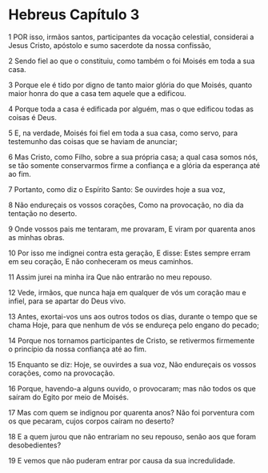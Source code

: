 # Hebreus Capítulo 3

1	POR isso, irmãos santos, participantes da vocação celestial, considerai a Jesus Cristo, apóstolo e sumo sacerdote da nossa confissão,

2	Sendo fiel ao que o constituiu, como também o foi Moisés em toda a sua casa.

3	Porque ele é tido por digno de tanto maior glória do que Moisés, quanto maior honra do que a casa tem aquele que a edificou.

4	Porque toda a casa é edificada por alguém, mas o que edificou todas as coisas é Deus.

5	E, na verdade, Moisés foi fiel em toda a sua casa, como servo, para testemunho das coisas que se haviam de anunciar;

6	Mas Cristo, como Filho, sobre a sua própria casa; a qual casa somos nós, se tão somente conservarmos firme a confiança e a glória da esperança até ao fim.

7	Portanto, como diz o Espírito Santo: Se ouvirdes hoje a sua voz,

8	Não endureçais os vossos corações, Como na provocação, no dia da tentação no deserto.

9	Onde vossos pais me tentaram, me provaram, E viram por quarenta anos as minhas obras.

10	Por isso me indignei contra esta geração, E disse: Estes sempre erram em seu coração, E não conheceram os meus caminhos.

11	Assim jurei na minha ira Que não entrarão no meu repouso.

12	Vede, irmãos, que nunca haja em qualquer de vós um coração mau e infiel, para se apartar do Deus vivo.

13	Antes, exortai-vos uns aos outros todos os dias, durante o tempo que se chama Hoje, para que nenhum de vós se endureça pelo engano do pecado;

14	Porque nos tornamos participantes de Cristo, se retivermos firmemente o princípio da nossa confiança até ao fim.

15	Enquanto se diz: Hoje, se ouvirdes a sua voz, Não endureçais os vossos corações, como na provocação.

16	Porque, havendo-a alguns ouvido, o provocaram; mas não todos os que saíram do Egito por meio de Moisés.

17	Mas com quem se indignou por quarenta anos? Não foi porventura com os que pecaram, cujos corpos caíram no deserto?

18	E a quem jurou que não entrariam no seu repouso, senão aos que foram desobedientes?

19	E vemos que não puderam entrar por causa da sua incredulidade.

